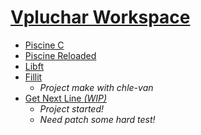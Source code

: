 # [Vpluchar Workspace](https://github.com/kiezmor/42BLBLBLBLBLBLBLBL/)

* [Piscine C](42piscinec)
* [Piscine Reloaded](piscineR)
* [Libft](libft)
* [Fillit](Fillit)
	* *Project make with chle-van*
* [Get Next Line *(WIP)*](GNL)
	* *Project started!*
	* *Need patch some hard test!*